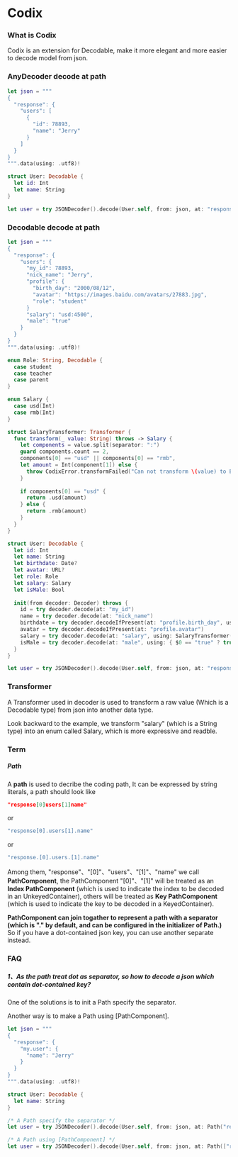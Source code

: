 # Codix

### What is Codix

Codix is an extension for Decodable, make it more elegant and more easier to decode model from json.

### AnyDecoder decode at path

```swift
let json = """
{
  "response": {
    "users": [
      {
        "id": 78893,
        "name": "Jerry"
      }
    ]
  }
}
""".data(using: .utf8)!

struct User: Decodable {
  let id: Int
  let name: String
}

let user = try JSONDecoder().decode(User.self, from: json, at: "response.users[0]")
```

### Decodable decode at path

```swift
let json = """
{
  "response": {
    "users": {
      "my_id": 78893,
      "nick_name": "Jerry",
      "profile": {
        "birth_day": "2000/08/12",
        "avatar": "https://images.baidu.com/avatars/27883.jpg",
        "role": "student"
      }
      "salary": "usd:4500",
      "male": "true"
    }
  }
}
""".data(using: .utf8)!

enum Role: String, Decodable {
  case student
  case teacher
  case parent
}

enum Salary {
  case usd(Int)
  case rmb(Int)
}

struct SalaryTransformer: Transformer {
  func transform(_ value: String) throws -> Salary {
    let components = value.split(separator: ":")
    guard components.count == 2,
    components[0] == "usd" || components[0] == "rmb",
    let amount = Int(component[1]) else {
      throw CodixError.transformFailed("Can not transform \(value) to Enum Salary")
    }
    
    if components[0] == "usd" {
      return .usd(amount)
    } else {
      return .rmb(amount)
    }
  }
}

struct User: Decodable {
  let id: Int
  let name: String
  let birthdate: Date?
  let avatar: URL?
  let role: Role
  let salary: Salary
  let isMale: Bool
  
  init(from decoder: Decoder) throws {
    id = try decoder.decode(at: "my_id")
    name = try decoder.decode(at: "nick_name")
    birthdate = try decoder.decodeIfPresent(at: "profile.birth_day", using: DateFromString(format: "yyyy/MM/dd"))
    avatar = try decoder.decodeIfPresent(at: "profile.avatar")
    salary = try decoder.decode(at: "salary", using: SalaryTransformer())
    isMale = try decoder.decode(at: "male", using: { $0 == "true" ? true : false })
  }
}

let user = try JSONDecoder().decode(User.self, from: json, at: "response.users[0]")
```

### Transformer

A Transformer used in decoder is used to transform a raw value (Which is a Decodable type) from json into another data type.

Look backward to the example, we transform "salary" (which is a String type) into an enum called Salary, which is more expressive and readble.



### Term

##### Path

A **path** is used to decribe the coding path, It can be expressed by string literals, a path should look like

```	json
"response[0]users[1]name"
```

or

```swift
"response[0].users[1].name"
```

or

```swift
"response.[0].users.[1].name"
```

Among them, "response"、"[0]"、"users"、"[1]"、"name" we call **PathComponent**, the PathComponent "[0]"、"[1]" will be treated as an **Index PathComponent** (which is used to indicate the index to be decoded in an UnkeyedContainer), others will be treated as **Key PathComponent** (which is used to indicate the key to be decoded in a KeyedContainer).

**PathComponent can join togather to represent a path with a separator (which is "." by default, and can be configured  in the initializer of Path.)** So if you have a dot-contained json key, you can use another separate instead.

### FAQ

##### 1、As the path treat dot as separator, so how to decode a json which contain dot-contained key?

One of the solutions is to init a Path specify the separator.

Another way is to make a Path using [PathComponent].

```swift
let json = """
{
  "response": {
    "my.user": {
      "name": "Jerry"
    }
  }
}
""".data(using: .utf8)!

struct User: Decodable {
  let name: String
}

/* A Path specify the separator */
let user = try JSONDecoder().decode(User.self, from: json, at: Path("response/my.user", separator: "/"))

/* A Path using [PathComponent] */
let user = try JSONDecoder().decode(User.self, from: json, at: Path(["respsonse", "my.user"]))
```

